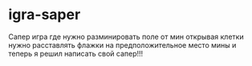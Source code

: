 # igra-saper
Сапер игра где нужно разминировать поле от мин открывая клетки нужно расставлять флажки на предположительное место мины и теперь я решил написать свой сапер!!!
